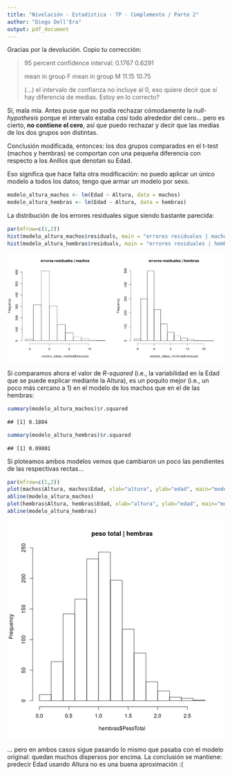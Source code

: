 ```yaml
---
title: "Nivelación - Estadística - TP - Complemento / Parte 2"
author: "Diego Dell'Era"
output: pdf_document
---
```


Gracias por la devolución. Copio tu corrección:

>  95 percent confidence interval:
>  0.1767 0.6291
>
>  mean in group F mean in group M
>  11.15 10.75
>
>  (...) el intervalo de confianza no incluye al 0, eso quiere decir
>  que sí hay diferencia de medias. Estoy en lo correcto?

Sí, mala mía. Antes puse que no podía rechazar cómodamente la *null-hypothesis* porque el intervalo estaba *casi* todo alrededor del cero... pero es cierto, **no contiene el cero**, así que puedo rechazar y decir que las medias de los dos grupos son distintas.

Conclusión modificada, entonces: los dos grupos comparados en el t-test (machos y hembras) se comportan con una pequeña diferencia con respecto a los Anillos que denotan su Edad.

Eso significa que hace falta otra modificación: no puedo aplicar un único modelo a todos los datos; tengo que armar un modelo por sexo.


```r
modelo_altura_machos <- lm(Edad ~ Altura, data = machos)
modelo_altura_hembras <- lm(Edad ~ Altura, data = hembras)
```

La distribución de los errores residuales sigue siendo bastante parecida:


```r
par(mfrow=c(1,2))
hist(modelo_altura_machos$residuals, main = "errores residuales | machos")
hist(modelo_altura_hembras$residuals, main = "errores residuales | hembras")
```

![plot of chunk unnamed-chunk-2](figure/unnamed-chunk-2.png) 

Si comparamos ahora el valor de *R-squared* (i.e., la variabilidad en la Edad que se puede explicar mediante la Altura), es un poquito mejor (i.e., un poco más cercano a 1) en el modelo de los machos que en el de las hembras:


```r
summary(modelo_altura_machos)$r.squared
```

```
## [1] 0.1804
```

```r
summary(modelo_altura_hembras)$r.squared
```

```
## [1] 0.09801
```

Si ploteamos ambos modelos vemos que cambiaron un poco las pendientes de las respectivas rectas...


```r
par(mfrow=c(1,2))
plot(machos$Altura, machos$Edad, xlab="altura", ylab="edad", main="modelo aplicado a machos")
abline(modelo_altura_machos)
plot(hembras$Altura, hembras$Edad, xlab="altura", ylab="edad", main="modelo aplicado a hembras")
abline(modelo_altura_hembras)
```

![plot of chunk unnamed-chunk-4](figure/unnamed-chunk-4.png) 

... pero en ambos casos sigue pasando lo mismo que pasaba con el modelo original: quedan muchos dispersos por encima. La conclusión se mantiene: predecir Edad usando Altura no es una buena aproximación :(
